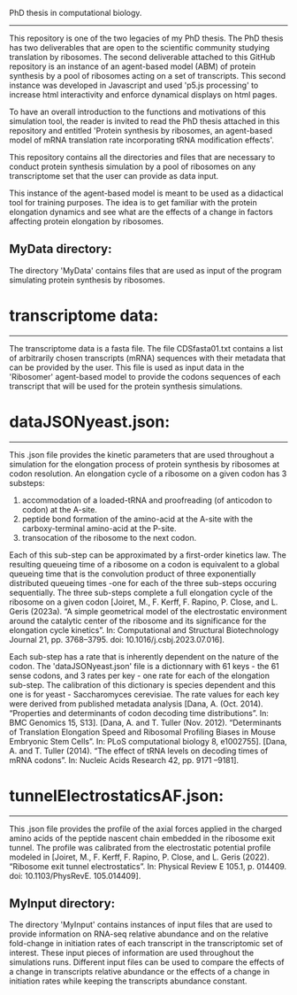PhD thesis in computational biology.
************************************
This repository is one of the two legacies of my PhD thesis. The PhD thesis has two deliverables that are open to 
the scientific community studying translation by ribosomes. The second deliverable attached to this GitHub repository 
is an instance of an agent-based model (ABM) of protein synthesis by a pool of ribosomes acting on a set of transcripts.
This second instance was developed in Javascript and used 'p5.js processing' to increase html interactivity and 
enforce dynamical displays on html pages.

To have an overall introduction to the functions and motivations of this simulation tool, the reader is 
invited to read the PhD thesis attached in this repository and entitled 'Protein synthesis by ribosomes, an 
agent-based model of mRNA translation rate incorporating tRNA modification effects'.

This repository contains all the directories and files that are necessary to conduct protein synthesis simulation by a pool 
of ribosomes on any transcriptome set that the user can provide as data input.

This instance of the agent-based model is meant to be used as a didactical tool for training purposes. The idea is to get familiar
with the protein elongation dynamics and see what are the effects of a change in factors affecting protein elongation by ribosomes.

MyData directory:
----------------
The directory 'MyData' contains files that are used as input of the program simulating protein synthesis by ribosomes.

  # transcriptome data:
  --------------------
  The transcriptome data is a fasta file. The file CDSfasta01.txt contains a list of arbitrarily chosen transcripts (mRNA) 
  sequences with their metadata that can be provided by the user. This file is used as input data in the 'Ribosomer' agent-based model to provide the 
  codons sequences of each transcript that will be used for the protein synthesis simulations.

  # dataJSONyeast.json:
  ---------------------
  This .json file provides the kinetic parameters that are used throughout a simulation for the elongation process 
  of protein synthesis by ribosomes at codon resolution. An elongation cycle of a ribosome on a given codon has 
  3 substeps: 
  1) accommodation of a loaded-tRNA and proofreading (of anticodon to codon) at the A-site.
  2) peptide bond formation of the amino-acid at the A-site with the carboxy-terminal amino-acid at the P-site.
  3) transocation of the ribosome to the next codon.

  Each of this sub-step can be approximated by a first-order kinetics law. The resulting queueing time of a ribosome 
  on a codon is equivalent to a global queueing time that is the convolution product of three exponentially distributed
  queueing times -one for each of the three sub-steps occuring sequentially. The three sub-steps complete a full 
  elongation cycle of the ribosome on a given codon [Joiret, M., F. Kerff, F. Rapino, P. Close, and L. Geris (2023a).
  “A simple geometrical model of the electrostatic environment around the catalytic center of the ribosome and 
  its significance for the elongation cycle kinetics”. In: Computational and Structural Biotechnology Journal 21, 
  pp. 3768–3795. doi: 10.1016/j.csbj.2023.07.016].

  Each sub-step has a rate that is inherently dependent on the nature of the codon. The 'dataJSONyeast.json' file is
  a dictionnary with 61 keys - the 61 sense codons, and 3 rates per key - one rate for each of the elongation sub-step.
  The calibration of this dictionary is species dependent and this one is for yeast - Saccharomyces cerevisiae. 
  The rate values for each key were derived from published metadata analysis [Dana, A. (Oct. 2014). 
  “Properties and determinants of codon decoding time distributions”. In: BMC Genomics 15, S13].
  [Dana, A. and T. Tuller (Nov. 2012). “Determinants of Translation Elongation Speed and Ribosomal Profiling Biases 
  in Mouse Embryonic Stem Cells”. In: PLoS computational biology 8, e1002755].
  [Dana, A. and T. Tuller (2014). “The effect of tRNA levels on decoding times of mRNA codons”. 
  In: Nucleic Acids Research 42, pp. 9171 –9181].

  # tunnelElectrostaticsAF.json:
  -----------------------------
  This .json file provides the profile of the axial forces applied in the charged amino acids of the peptide 
  nascent chain embedded in the ribosome exit tunnel. The profile was calibrated from the electrostatic 
  potential profile modeled in [Joiret, M., F. Kerff, F. Rapino, P. Close, and L. Geris (2022). 
  “Ribosome exit tunnel electrostatics”. In: Physical Review E 105.1, p. 014409. doi: 10.1103/PhysRevE. 105.014409].

MyInput directory:
-----------------
The directory 'MyInput' contains instances of input files that are used to provide information on 
RNA-seq relative abundance and on the relative fold-change in initiation rates of each transcript 
in the transcriptomic set of interest. These input pieces of information are used throughout the simulations runs. 
Different input files can be used to compare the effects of a change in transcripts relative abundance or 
the effects of a change in initiation rates while keeping the transcripts abundance constant.
